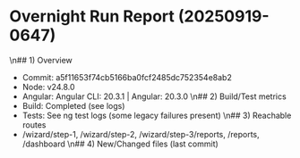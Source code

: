 # Overnight Run Report (20250919-0647)

\n## 1) Overview

- Commit: a5f11653f74cb5166ba0fcf2485dc752354e8ab2
- Node: v24.8.0
- Angular: Angular CLI: 20.3.1 | Angular: 20.3.0
  \n## 2) Build/Test metrics
- Build: Completed (see logs)
- Tests: See ng test logs (some legacy failures present)
  \n## 3) Reachable routes
- /wizard/step-1, /wizard/step-2, /wizard/step-3/reports, /reports, /dashboard
  \n## 4) New/Changed files (last commit)
